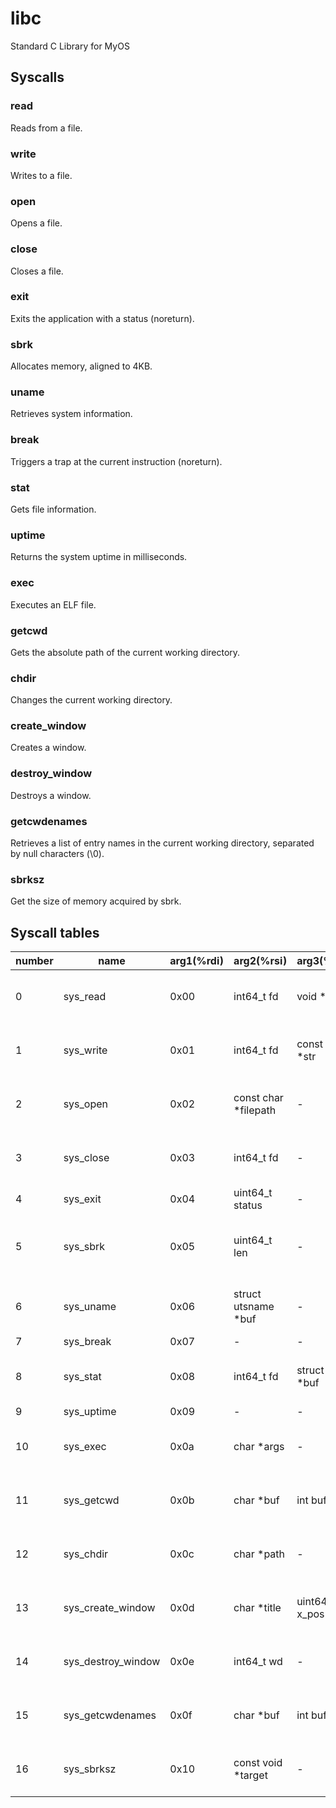 # libc

Standard C Library for MyOS

## Syscalls

### read

Reads from a file.

### write

Writes to a file.

### open

Opens a file.

### close

Closes a file.

### exit

Exits the application with a status (noreturn).

### sbrk

Allocates memory, aligned to 4KB.

### uname

Retrieves system information.

### break

Triggers a trap at the current instruction (noreturn).

### stat

Gets file information.

### uptime

Returns the system uptime in milliseconds.

### exec

Executes an ELF file.

### getcwd

Gets the absolute path of the current working directory.

### chdir

Changes the current working directory.

### create_window

Creates a window.

### destroy_window

Destroys a window.

### getcwdenames

Retrieves a list of entry names in the current working directory, separated by null characters (\0).

### sbrksz

Get the size of memory acquired by sbrk.

## Syscall tables

| number | name               | arg1(%rdi) | arg2(%rsi)            | arg3(%rdx)        | arg4(%r10)     | arg5(%r8)      | arg6(%r9)       | ret(%rax)                                      |
| ------ | ------------------ | ---------- | --------------------- | ----------------- | -------------- | -------------- | --------------- | ---------------------------------------------- |
| 0      | sys_read           | 0x00       | int64_t fd            | void \*buf        | int buf_len    | -              | -               | int64_t (success: 0, error: -1)                |
| 1      | sys_write          | 0x01       | int64_t fd            | const char \*str  | int len        | -              | -               | int64_t (success: 0, error: -1)                |
| 2      | sys_open           | 0x02       | const char \*filepath | -                 | -              | -              | -               | int64_t (success: fd, error: -1)               |
| 3      | sys_close          | 0x03       | int64_t fd            | -                 | -              | -              | -               | int64_t (success: 0, error: -1)                |
| 4      | sys_exit           | 0x04       | uint64_t status       | -                 | -              | -              | -               | void                                           |
| 5      | sys_sbrk           | 0x05       | uint64_t len          | -                 | -              | -              | -               | void\* (success: pointer, error: null pointer) |
| 6      | sys_uname          | 0x06       | struct utsname \*buf  | -                 | -              | -              | -               | int64_t (success: 0, error: -1)                |
| 7      | sys_break          | 0x07       | -                     | -                 | -              | -              | -               | void                                           |
| 8      | sys_stat           | 0x08       | int64_t fd            | struct stat \*buf | -              | -              | -               | int64_t (success: 0, error: -1)                |
| 9      | sys_uptime         | 0x09       | -                     | -                 | -              | -              | -               | uint64_t                                       |
| 10     | sys_exec           | 0x0a       | char \*args           | -                 | -              | -              | -               | int64_t (success: 0, error: -1)                |
| 11     | sys_getcwd         | 0x0b       | char \*buf            | int buf_len       | -              | -              | -               | int64_t (success: 0, error: -1)                |
| 12     | sys_chdir          | 0x0c       | char \*path           | -                 | -              | -              | -               | int64_t (success: 0, error: -1)                |
| 13     | sys_create_window  | 0x0d       | char \*title          | uint64_t x_pos    | uint64_t y_pos | uint64_t width | uint64_t height | int64_t (success: wd, error: -1)               |
| 14     | sys_destroy_window | 0x0e       | int64_t wd            | -                 | -              | -              | -               | int64_t (success: 0, error: -1)                |
| 15     | sys_getcwdenames   | 0x0f       | char \*buf            | int buf_len       | -              | -              | -               | int64_t (success: 0, error: -1)                |
| 16     | sys_sbrksz         | 0x10       | const void \*target   | -                 | -              | -              | -               | size_t (success: size, error: 0)               |
